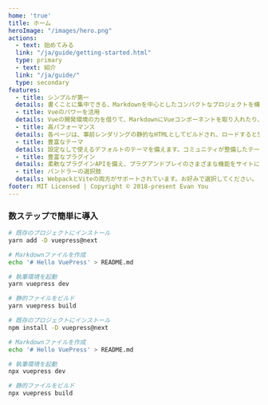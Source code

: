 ```yaml
---
home: 'true'
title: ホーム
heroImage: "/images/hero.png"
actions:
  - text: 始めてみる
  link: "/ja/guide/getting-started.html"
  type: primary
  - text: 紹介
  link: "/ja/guide/"
  type: secondary
features:
  - title: シンプルが第一
  details: 書くことに集中できる、Markdownを中心としたコンパクトなプロジェクトを構築できます。
  - title: Vueのパワーを活用
  details: Vueの開発環境の力を借りて、MarkdownにVueコンポーネントを取り入れたり、Vueを使ったカスタムテーマを開発したりできます。
  - title: 高パフォーマンス
  details: 各ページは、事前レンダリングの静的なHTMLとしてビルドされ、ロードするとSPAとして動作します。
  - title: 豊富なテーマ
  details: 設定なしで使えるデフォルトのテーマを備えます。コミュニティが整備したテーマを選択したり、自分だけのテーマを作成したりすることもできます。
  - title: 豊富なプラグイン
  details: 柔軟なプラグインAPIを備え、プラグアンドプレイのさまざまな機能をサイトに追加することができます。
  - title: バンドラーの選択肢
  details: WebpackとViteの両方がサポートされています。お好みで選択してください。
footer: MIT Licensed | Copyright © 2018-present Evan You
---
```


### 数ステップで簡単に導入

<codegroup>
  <codegroupitem title="YARN" active></codegroupitem></codegroup>

```bash
# 既存のプロジェクトにインストール
yarn add -D vuepress@next

# Markdownファイルを作成
echo '# Hello VuePress' > README.md

# 執筆環境を起動
yarn vuepress dev

# 静的ファイルをビルド
yarn vuepress build
```

  


  <codegroupitem title="NPM"></codegroupitem>

```bash
# 既存のプロジェクトにインストール
npm install -D vuepress@next

# Markdownファイルを作成
echo '# Hello VuePress' > README.md

# 執筆環境を起動
npx vuepress dev

# 静的ファイルをビルド
npx vuepress build
```

  


